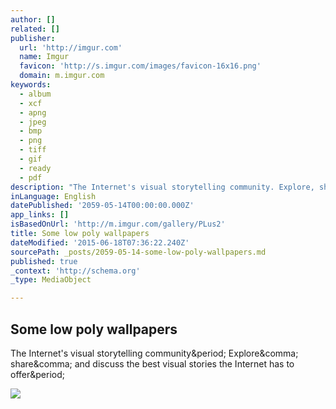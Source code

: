 ```yaml
---
author: []
related: []
publisher:
  url: 'http://imgur.com'
  name: Imgur
  favicon: 'http://s.imgur.com/images/favicon-16x16.png'
  domain: m.imgur.com
keywords:
  - album
  - xcf
  - apng
  - jpeg
  - bmp
  - png
  - tiff
  - gif
  - ready
  - pdf
description: "The Internet's visual storytelling community. Explore, share, and discuss the best visual stories the Internet has to offer."
inLanguage: English
datePublished: '2059-05-14T00:00:00.000Z'
app_links: []
isBasedOnUrl: 'http://m.imgur.com/gallery/PLus2'
title: Some low poly wallpapers
dateModified: '2015-06-18T07:36:22.240Z'
sourcePath: _posts/2059-05-14-some-low-poly-wallpapers.md
published: true
_context: 'http://schema.org'
_type: MediaObject

---
```

<article style=""><h1>Some low poly wallpapers</h1><p>The Internet's visual storytelling community&amp;period; Explore&amp;comma; share&amp;comma; and discuss the best visual stories the Internet has to offer&amp;period;</p><img src="http://i.imgur.com/dKByLrG.jpg" /></article>
